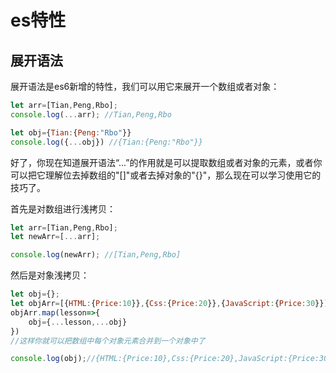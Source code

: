 # es特性

## 展开语法

展开语法是es6新增的特性，我们可以用它来展开一个数组或者对象：

```javascript
let arr=[Tian,Peng,Rbo];
console.log(...arr); //Tian,Peng,Rbo

let obj={Tian:{Peng:"Rbo"}}
console.log({...obj}) //{Tian:{Peng:"Rbo"}}
```

好了，你现在知道展开语法“...”的作用就是可以提取数组或者对象的元素，或者你可以把它理解位去掉数组的"[]"或者去掉对象的"{}"，那么现在可以学习使用它的技巧了。

首先是对数组进行浅拷贝：

```javascript
let arr=[Tian,Peng,Rbo];
let newArr=[...arr];

console.log(newArr); //[Tian,Peng,Rbo]
```

然后是对象浅拷贝：

```javascript
let obj={};
let objArr=[{HTML:{Price:10}},{Css:{Price:20}},{JavaScript:{Price:30}}];
objArr.map(lesson=>{
    obj={...lesson,...obj}
})
//这样你就可以把数组中每个对象元素合并到一个对象中了

console.log(obj);//{HTML:{Price:10},Css:{Price:20},JavaScript:{Price:30}}

```



